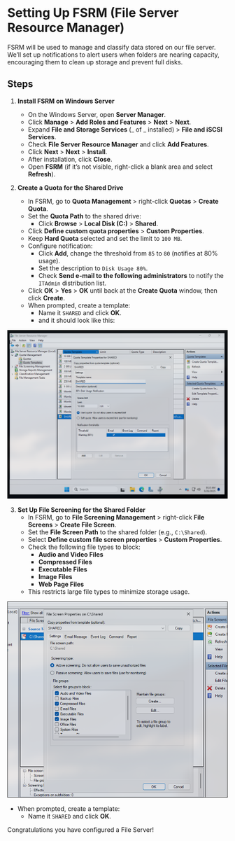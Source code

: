 # Setting Up FSRM (File Server Resource Manager)

FSRM will be used to manage and classify data stored on our file server. We’ll set up notifications to alert users when folders are nearing capacity, encouraging them to clean up storage and prevent full disks.

## Steps

1. **Install FSRM on Windows Server**
   - On the Windows Server, open **Server Manager**.
   - Click **Manage** > **Add Roles and Features** > **Next** > **Next**.
   - Expand **File and Storage Services** (_ of _ installed) > **File and iSCSI Services**.
   - Check **File Server Resource Manager** and click **Add Features**.
   - Click **Next** > **Next** > **Install**.
   - After installation, click **Close**.
   - Open **FSRM** (if it’s not visible, right-click a blank area and select **Refresh**).

2. **Create a Quota for the Shared Drive**
   - In FSRM, go to **Quota Management** > right-click **Quotas** > **Create Quota**.
   - Set the **Quota Path** to the shared drive:
     - Click **Browse** > **Local Disk (C:)** > **Shared**.
   - Click **Define custom quota properties** > **Custom Properties**.
   - Keep **Hard Quota** selected and set the limit to `100 MB`.
   - Configure notification:
     - Click **Add**, change the threshold from `85` to `80` (notifies at 80% usage).
     - Set the description to `Disk Usage 80%`.
     - Check **Send e-mail to the following administrators** to notify the `ITAdmin` distribution list.
   - Click **OK** > **Yes** > **OK** until back at the **Create Quota** window, then click **Create**.
   - When prompted, create a template:
     - Name it `SHARED` and click **OK**.
     - and it should look like this:

<p align="center">
   <img src="https://github.com/JBrunoX/Help-Desk-Lab/blob/main/images/QuotaTemplate.png">
</p>

3. **Set Up File Screening for the Shared Folder**
   - In FSRM, go to **File Screening Management** > right-click **File Screens** > **Create File Screen**.
   - Set the **File Screen Path** to the shared folder (e.g., `C:\Shared`).
   - Select **Define custom file screen properties** > **Custom Properties**.
   - Check the following file types to block:
     - **Audio and Video Files**
     - **Compressed Files**
     - **Executable Files**
     - **Image Files**
     - **Web Page Files**
   - This restricts large file types to minimize storage usage.

<p align="center">
   <img src="https://github.com/JBrunoX/Help-Desk-Lab/blob/main/images/fileScreeningShared.png">
</p>

   - When prompted, create a template:
     - Name it `SHARED` and click **OK**.
   
Congratulations you have configured a File Server!
